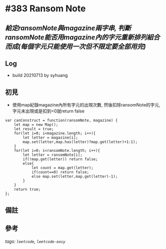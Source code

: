 # \#383 Ransom Note
## *給定ransomNote與magazine兩字串, 判斷ransomNote能否用magazine內的字元重新排列組合而成(每個字元只能使用一次但不限定要全部用完)*
## Log
 - build 20210713 by syhuang

## 初見
 - 使用map紀錄magazine內所有字元的出現次數, 然後扣除ransomNote的字元, 字元未出現或是扣到<0就return false
```javascript=
var canConstruct = function(ransomNote, magazine) {
    let map = new Map();
    let result = true;
    for(let i=0; i<magazine.length; i++){
        let letter = magazine[i];
        map.set(letter,map.has(letter)?map.get(letter)+1:1);
    }
    for(let i=0; i<ransomNote.length; i++){
        let letter = ransomNote[i];
        if(!map.get(letter)) return false;
        else{
            let count = map.get(letter);
            if(count==0) return false;
            else map.set(letter,map.get(letter)-1);
        }
    }
    return true;
};
```
## 備註
## 參考
###### tags: `leetcode`, `leetcode-easy`